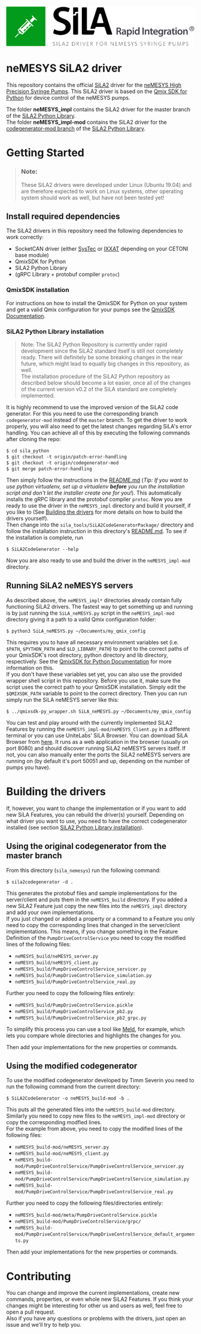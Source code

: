 ![neMESYS SiLA2 Logo](doc/sila_nemesys_logo.png) 

# neMESYS SiLA2 driver
This repository contains the official [SiLA2](https://sila-standard.com/) driver for the [neMESYS High Precision Syringe Pumps](https://www.cetoni.com/products/pumps). This SiLA2 driver is based on the [Qmix SDK for Python](https://github.com/CETONI-Software/qmixsdk-for-python) for device control of the neMESYS pumps.

The folder **neMESYS_impl** contains the SiLA2 driver for the master branch of the [SiLA2 Python Library](https://gitlab.com/SiLA2/sila_python).  
The folder **neMESYS_impl-mod** contains the SiLA2 driver for the 
[codegenerator-mod branch](https://gitlab.com/SiLA2/sila_python/tree/codegenerator-mod) of the 
[SiLA2 Python Library](https://gitlab.com/SiLA2/sila_python).

# Getting Started
> ### Note:
> These SiLA2 drivers were developed under Linux (Ubuntu 19.04) and are therefore expected to work on Linux systems, other operating system should work as well, but have not been tested yet!

## Install required dependencies
The SiLA2 drivers in this repository need the following dependencies to work correctly:
* SocketCAN driver (either [SysTec](https://www.systec-electronic.com/en/company/support/device-driver/) or [IXXAT](https://www.ixxat.com/support/file-and-documents-download/drivers/socketcan-driver) depending on your CETONI base module)
* QmixSDK for Python
* SiLA2 Python Library
* (gRPC Library + protobuf compiler `protoc`)

### QmixSDK installation
For instructions on how to install the QmixSDK for Python on your system and get a valid Qmix configuration for your pumps see the [QmixSDK Documentation](https://www.cetoni.de/fileadmin/user_upload/Documents/Manuals/QmixSDK/index.html).

### SiLA2 Python Library installation
> Note: The SiLA2 Python Repository is currently under rapid development since the SiLA2 standard itself is still not completely ready. There will definitely be some breaking changes in the near future, which might lead to equally big changes in this repository, as well.  
> The installation procedure of the SiLA2 Python repository as described below should become a lot easier, once all of the changes of the current version v0.2 of the SiLA standard are completely implemented.

It is highly recommend to use the improved version of the SiLA2 code generator. For this you need to use the corresponding branch `codegenerator-mod` instead of the `master` branch. To get the driver to work properly, you will also need to get the latest changes regarding SiLA's error handling. You can achieve all of this by executing the following commands after cloning the repo:
```shell
$ cd sila_python
$ git checkout -t origin/patch-error-handling
$ git checkout -t origin/codegenerator-mod
$ git merge patch-error-handling
```
Then simply follow the instructions in the [README.md](https://gitlab.com/SiLA2/sila_python/blob/master/README.md) (*Tip: If you want to use python virtualenv, set up a virtualenv **before** you run the installation script and don't let the installer create one for you!*). This automatically installs the gRPC library and the protobuf compiler `protoc`. Now you are ready to use the driver in the `neMESYS_impl` directory and build it yourself, if you like to (See [Building the drivers](#building-the-drivers) for more details on how to build the drivers yourself).  
Then change into the `sila_tools/SiLA2CodeGeneratorPackage/` directory and follow the installation instruction in this directory's [README.md](https://gitlab.com/SiLA2/sila_python/blob/codegenerator-mod/sila_tools/SiLA2CodeGeneratorPackage/README.md). To see if the installation is complete, run 
```shell
$ SiLA2CodeGenerator --help
```
Now you are also ready to use and build the driver in the `neMESYS_impl-mod` directory.

## Running SiLA2 neMESYS servers
As described above, the `neMESYS_impl*` directories already contain fully functioning SiLA2 drivers. The fastest way to get something up and running is by just running the `SiLA_neMESYS.py` script in the `neMESYS_impl-mod` directory giving it a path to a valid Qmix configuration folder:
```shell
$ python3 SiLA_neMESYS.py ~/Documents/my_qmix_config
```
This requires you to have all necessary environment variables set (i.e. `$PATH`, `$PYTHON_PATH` and `$LD_LIBRARY_PATH`) to point to the correct paths of your QmixSDK's root directory, python directory and lib directory, respectively. See the [QmixSDK for Python Documentation](https://www.cetoni.de/fileadmin/user_upload/Documents/Manuals/QmixSDK/QmixSDK_Python.html) for more information on this.  
If you don't have these variables set yet, you can also use the provided wrapper shell script in this repository. Before you use it, make sure the script uses the correct path to your QmixSDK installation. Simply edit the `$QMIXSDK_PATH` variable to point to the correct directory. Then you can run simply run the SiLA neMESYS server like this:
```shell
$ ../qmixsdk-py_wrapper.sh SiLA_neMESYS.py ~/Documents/my_qmix_config
```

You can test and play around with the currently implemented SiLA2 Features by running the `neMESYS_impl-mod/neMESYS_Client.py` in a different terminal or you can use UniteLabs' SiLA Browser. You can download SiLA Browser from [here](http://www.unitelabs.ch/technology/plug-and-play/try-it-out). It runs as a web application in the browser (usually on port 8080) and should discover running SiLA2 neMESYS servers itself. If not, you can also manually enter the ports the SiLA2 neMESYS servers are running on (by default it's port 50051 and up, depending on the number of pumps you have).

# Building the drivers
If, however, you want to change the implementation or if you want to add new SiLA Features, you can rebuild the driver(s) yourself. Depending on what driver you want to use, you need to have the correct codegenerator installed (see section [SiLA2 Python Library installation](#sila2-python-library-installation)). 

## Using the original codegenerator from the master branch
From this directory (`sila_nemesys`) run the following command:
```shell
$ sila2codegenerator -d .
```
This generates the protobuf files and sample implementations for the server/client and puts them in the `neMESYS_build` directory. If you added a new SiLA2 Feature just copy the new files into the `neMESYS_impl` directory and add your own implementations.  
If you just changed or added a property or a command to a Feature you only need to copy the corresponding lines that changed in the server/client implementations. This means, if you change something in the Feature Definition of the `PumpDriveControlService` you need to copy the modified lines of the following files:
* `neMESYS_build/neMESYS_server.py`
* `neMESYS_build/neMESYS_client.py`
* `neMESYS_build/PumpDriveControlService_servicer.py`
* `neMESYS_build/PumpDriveControlService_simulation.py`
* `neMESYS_build/PumpDriveControlService_real.py`

Further you need to copy the following files entirely:
* `neMESYS_build/PumpDriveControlService.pickle`
* `neMESYS_build/PumpDriveControlService_pb2.py`
* `neMESYS_build/PumpDriveControlService_pb2_grpc.py`

To simplify this process you can use a tool like [Meld](https://meldmerge.org/), for example, which lets you compare whole directories and highlights the changes for you.

Then add your implementations for the new properties or commands.

## Using the modified codegenerator
To use the modified codegenerator developed by Timm Severin you need to run the following command from the current directory:
```shell
$ SiLA2CodeGenerator -o neMESYS_build-mod -b .
```
This puts all the generated files into the `neMESYS_build-mod` directory. Similarly you need to copy new files to the `neMESYS_impl-mod` directory or copy the corresponding modfied lines.  
For the example from above, you need to copy the modified lines of the following files:
* `neMESYS_build-mod/neMESYS_server.py`
* `neMESYS_build-mod/neMESYS_client.py`
* `neMESYS_build-mod/PumpDriveControlService/PumpDriveControlService_servicer.py`
* `neMESYS_build-mod/PumpDriveControlService/PumpDriveControlService_simulation.py`
* `neMESYS_build-mod/PumpDriveControlService/PumpDriveControlService_real.py`

Further you need to copy the following files/directories entirely:
* `neMESYS_build-mod/meta/PumpDriveControlService.pickle`
* `neMESYS_build-mod/PumpDriveControlService/grpc/`
* `neMESYS_build-mod/PumpDriveControlService/PumpDriveControlService_default_arguments.py`

Then add your implementations for the new properties or commands.

# Contributing
You can change and improve the current implementations, create new commands, properties, or even whole new SiLA2 Features. If you think your changes might be interesting for other us and users as well, feel free to open a pull request.  
Also if you have any questions or problems with the drivers, just open an issue and we'll try to help you.
